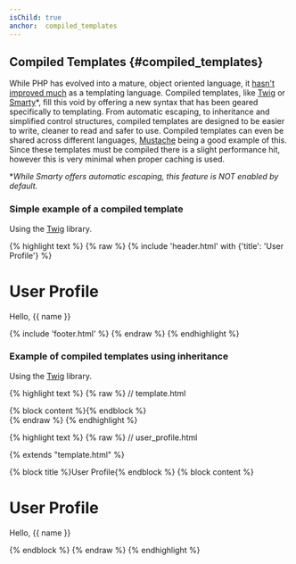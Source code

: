 ```yaml
---
isChild: true
anchor:  compiled_templates
---
```


## Compiled Templates {#compiled_templates}

While PHP has evolved into a mature, object oriented language, it [hasn't improved much][article_templating_engines] as
a templating language. Compiled templates, like [Twig] or [Smarty]*, fill this void by offering a new syntax that has
been geared specifically to templating. From automatic escaping, to inheritance and simplified control structures,
compiled templates are designed to be easier to write, cleaner to read and safer to use. Compiled templates can even be
shared across different languages, [Mustache] being a good example of this. Since these templates must be compiled
there is a slight performance hit, however this is very minimal when proper caching is used.

**While Smarty offers automatic escaping, this feature is NOT enabled by default.*

### Simple example of a compiled template

Using the [Twig] library.

{% highlight text %}
{% raw %}
{% include 'header.html' with {'title': 'User Profile'} %}

<h1>User Profile</h1>
<p>Hello, {{ name }}</p>

{% include 'footer.html' %}
{% endraw %}
{% endhighlight %}

### Example of compiled templates using inheritance

Using the [Twig] library.

{% highlight text %}
{% raw %}
// template.html

<html>
<head>
    <title>{% block title %}{% endblock %}</title>
</head>
<body>

<main>
    {% block content %}{% endblock %}
</main>

</body>
</html>
{% endraw %}
{% endhighlight %}

{% highlight text %}
{% raw %}
// user_profile.html

{% extends "template.html" %}

{% block title %}User Profile{% endblock %}
{% block content %}
    <h1>User Profile</h1>
    <p>Hello, {{ name }}</p>
{% endblock %}
{% endraw %}
{% endhighlight %}


[article_templating_engines]: http://fabien.potencier.org/article/34/templating-engines-in-php
[Twig]: http://twig.sensiolabs.org/
[Smarty]: http://www.smarty.net/
[Mustache]: http://mustache.github.io/